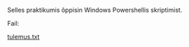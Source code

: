 Selles praktikumis õppisin Windows Powershellis skriptimist.


Fail:

[tulemus.txt](https://github.com/RobinHenrik/opsys23/files/13708910/tulemus.txt)

